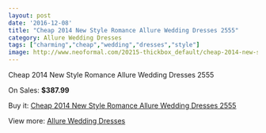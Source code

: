 ```yaml
---
layout: post
date: '2016-12-08'
title: "Cheap 2014 New Style Romance Allure Wedding Dresses 2555"
category: Allure Wedding Dresses
tags: ["charming","cheap","wedding","dresses","style"]
image: http://www.neoformal.com/20215-thickbox_default/cheap-2014-new-style-romance-allure-wedding-dresses-2555.jpg
---
```

Cheap 2014 New Style Romance Allure Wedding Dresses 2555

On Sales: **$387.99**
<a href="https://www.neoformal.com/en/allure-wedding-dresses-2014/6430-cheap-2014-new-style-romance-allure-wedding-dresses-2555.html"><amp-img layout="responsive" width="600" height="600" src="//www.neoformal.com/20215-thickbox_default/cheap-2014-new-style-romance-allure-wedding-dresses-2555.jpg" alt="Cheap 2014 New Style Romance Allure Wedding Dresses 2555 0" /></a>
<a href="https://www.neoformal.com/en/allure-wedding-dresses-2014/6430-cheap-2014-new-style-romance-allure-wedding-dresses-2555.html"><amp-img layout="responsive" width="600" height="600" src="//www.neoformal.com/20216-thickbox_default/cheap-2014-new-style-romance-allure-wedding-dresses-2555.jpg" alt="Cheap 2014 New Style Romance Allure Wedding Dresses 2555 1" /></a>
<a href="https://www.neoformal.com/en/allure-wedding-dresses-2014/6430-cheap-2014-new-style-romance-allure-wedding-dresses-2555.html"><amp-img layout="responsive" width="600" height="600" src="//www.neoformal.com/20217-thickbox_default/cheap-2014-new-style-romance-allure-wedding-dresses-2555.jpg" alt="Cheap 2014 New Style Romance Allure Wedding Dresses 2555 2" /></a>
<a href="https://www.neoformal.com/en/allure-wedding-dresses-2014/6430-cheap-2014-new-style-romance-allure-wedding-dresses-2555.html"><amp-img layout="responsive" width="600" height="600" src="//www.neoformal.com/20218-thickbox_default/cheap-2014-new-style-romance-allure-wedding-dresses-2555.jpg" alt="Cheap 2014 New Style Romance Allure Wedding Dresses 2555 3" /></a>
<a href="https://www.neoformal.com/en/allure-wedding-dresses-2014/6430-cheap-2014-new-style-romance-allure-wedding-dresses-2555.html"><amp-img layout="responsive" width="600" height="600" src="//www.neoformal.com/20219-thickbox_default/cheap-2014-new-style-romance-allure-wedding-dresses-2555.jpg" alt="Cheap 2014 New Style Romance Allure Wedding Dresses 2555 4" /></a>
<a href="https://www.neoformal.com/en/allure-wedding-dresses-2014/6430-cheap-2014-new-style-romance-allure-wedding-dresses-2555.html"><amp-img layout="responsive" width="600" height="600" src="//www.neoformal.com/20220-thickbox_default/cheap-2014-new-style-romance-allure-wedding-dresses-2555.jpg" alt="Cheap 2014 New Style Romance Allure Wedding Dresses 2555 5" /></a>

Buy it: [Cheap 2014 New Style Romance Allure Wedding Dresses 2555](https://www.neoformal.com/en/allure-wedding-dresses-2014/6430-cheap-2014-new-style-romance-allure-wedding-dresses-2555.html "Cheap 2014 New Style Romance Allure Wedding Dresses 2555")

View more: [Allure Wedding Dresses](https://www.neoformal.com/en/82-allure-wedding-dresses-2014 "Allure Wedding Dresses")